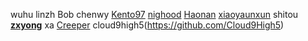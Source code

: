 wuhu
linzh
Bob
chenwy
[Kento97](https://github.com/Kento97)
[nighood](https://github.com/nighood)
[Haonan](https://github.com/Haonan-Zhang)
[xiaoyaunxun](https://github.com/xiaoyuanxun)
shitou
**[zxyong](https://github.com/ZxyongYo)** 
xa
[Creeper](https://github.com/creeperwater)
cloud9high5(https://github.com/Cloud9High5)
